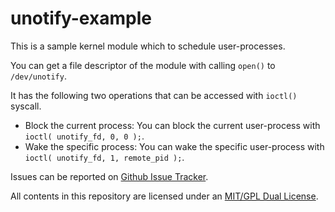 # unotify-example

This is a sample kernel module which to schedule user-processes.

You can get a file descriptor of the module with calling `open()` to `/dev/unotify`.

It has the following two operations that can be accessed with `ioctl()` syscall.
* Block the current process: You can block the current user-process with `ioctl( unotify_fd, 0, 0 );`.
* Wake the specific process: You can wake the specific user-process with `ioctl( unotify_fd, 1, remote_pid );`.

Issues can be reported on [Github Issue Tracker](https://github.com/Revimal/unotify-example/issues).

All contents in this repository are licensed under an [MIT/GPL Dual License](https://github.com/Revimal/unotify-example/blob/master/LICENSE).
